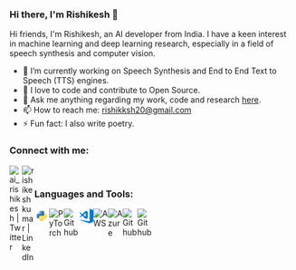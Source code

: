 ### Hi there, I'm Rishikesh 👋
Hi friends, I'm Rishikesh, an AI developer from India. I have a keen interest in machine learning and deep learning research, especially in a field of speech synthesis and computer vision.
<br />
- 🔭 I’m currently working on Speech Synthesis and End to End Text to Speech (TTS) engines.
- 🌱 I love to code and contribute to Open Source.
- 💬 Ask me anything regarding my work, code and research [here](https://github.com/rishikksh20/rishikksh20/issues).
- 📫 How to reach me:  rishikksh20@gmail.com
- ⚡ Fun fact: I also write poetry.

### Connect with me:

[<img align="left" alt="ai_rishikesh | Twitter" width="22px" src="https://www.vectorlogo.zone/logos/twitter/twitter-tile.svg" />](https://twitter.com/ai_rishikesh)
[<img align="left" alt="rishikeshkumar | LinkedIn" width="22px" src="https://www.vectorlogo.zone/logos/linkedin/linkedin-tile.svg" />](https://www.linkedin.com/in/rishikeshkumar/)


<br />

### Languages and Tools:
<img align="left" alt="Python" width="26px" src="https://raw.githubusercontent.com/github/explore/80688e429a7d4ef2fca1e82350fe8e3517d3494d/topics/python/python.png" />
<img align="left" alt="PyTorch" width="26px" src="https://www.vectorlogo.zone/logos/pytorch/pytorch-icon.svg" />
<img align="left" alt="Github" width="26px" src="https://www.vectorlogo.zone/logos/java/java-icon.svg" />
<img align="left" alt="Visual Studio Code" width="26px" src="https://raw.githubusercontent.com/github/explore/80688e429a7d4ef2fca1e82350fe8e3517d3494d/topics/visual-studio-code/visual-studio-code.png" />
<img align="left" alt="AWS" width="26px" src="https://www.vectorlogo.zone/logos/amazon_aws/amazon_aws-icon.svg" />
<img align="left" alt="Azure" width="26px" src="https://www.vectorlogo.zone/logos/microsoft_azure/microsoft_azure-icon.svg" />
<img align="left" alt="Github" width="26px" src="https://www.vectorlogo.zone/logos/github/github-tile.svg" />
<img align="left" alt="Github" width="26px" src="https://www.vectorlogo.zone/logos/ubuntu/ubuntu-tile.svg" />
